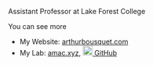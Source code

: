 Assistant Professor at Lake Forest College

You can see more

* My Website: [arthurbousquet.com](https://arthurbousquet.com)
* My Lab: [amac.xyz](https://www.amac.xyz), <a href='https://github.com/amac-lfc/'><img width='20' height='20' src='https://www.amac.xyz/images/GitHub-Mark-64px.png' alt='my banner'> GitHub</a>
